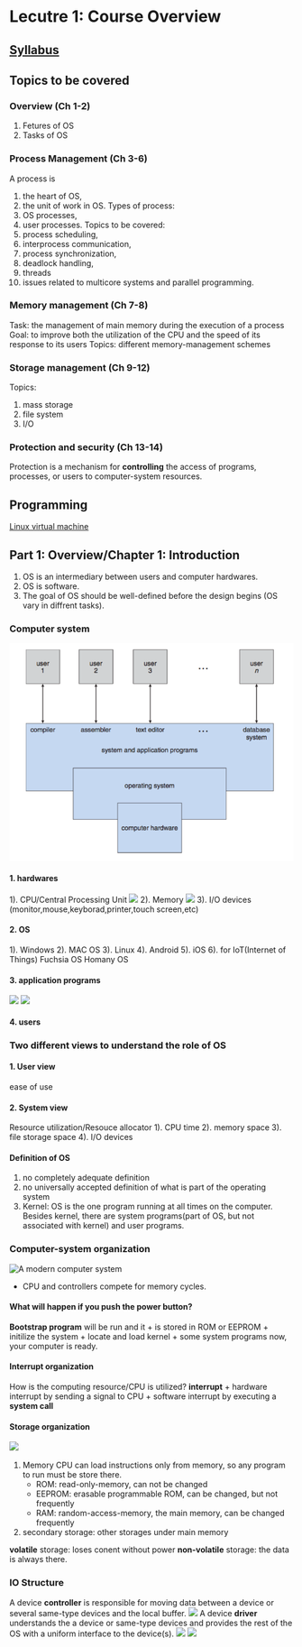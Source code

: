 # Lecutre 1: Course Overview

## [Syllabus](https://www.google.com)
## Topics to be covered
### Overview (Ch 1-2)
1. Fetures of OS
2. Tasks of OS
### Process Management (Ch 3-6)
A process is
1. the heart of OS,
2. the unit of work in OS.
Types of process:
1. OS processes,
2. user processes.
Topics to be covered:
1. process scheduling, 
2. interprocess communication, 
3. process synchronization,
4. deadlock handling,
5. threads
6. issues related to multicore systems and parallel programming.
### Memory management (Ch 7-8)
Task: the management of main memory during the execution of a process
Goal: to improve both the utilization of the CPU and the speed of its response to its users
Topics: different memory-management schemes
### Storage management (Ch 9-12)
Topics:
1. mass storage
2. file system
3. I/O
### Protection and security (Ch 13-14)
Protection is a mechanism for **controlling** the access of programs, processes, or users to computer-system resources.

## Programming
[Linux virtual machine](http://people.westminstercollege.edu/faculty/ggagne/osc/vm/index.html)


## Part 1: Overview/Chapter 1: Introduction
1. OS is an intermediary between users and computer hardwares.
2. OS is software.
3. The goal of OS should be well-defined before the design begins (OS vary in diffrent tasks).
### Computer system
![](../Images/Fig1.1.png)
#### 1. hardwares
1). CPU/Central Processing Unit
![](https://o.aolcdn.com/images/dims?quality=85&image_uri=https%3A%2F%2Fo.aolcdn.com%2Fimages%2Fdims%3Fcrop%3D1600%252C953%252C0%252C99%26quality%3D85%26format%3Djpg%26resize%3D1600%252C953%26image_uri%3Dhttp%253A%252F%252Fo.aolcdn.com%252Fhss%252Fstorage%252Fmidas%252F391002b78e506e85c77fc661aea99892%252F205545457%252FIntel%252BCore%252BX%252Bseries%252Bgallery%252B21.jpg%26client%3Da1acac3e1b3290917d92%26signature%3D99ebc799dc4b1de8cba48077268995444b23a29e&client=amp-blogside-v2&signature=0881674cb86de0036c65e97d988df67634c06309)
2). Memory
![](https://pixfeeds.com/images/technology/storage/1280-471770087-memory-cards.jpg)
3). I/O devices (monitor,mouse,keyborad,printer,touch screen,etc)

#### 2. OS
1). Windows
2). MAC OS
3). Linux
4). Android
5). iOS
6). for IoT(Internet of Things)
Fuchsia OS
Homany OS
#### 3. application programs
![](https://steamcdn-a.akamaihd.net/steam/apps/578080/header.jpg?t=1564606217)
![](http://9.pic.pc6.com/thumb/up/2012-12/20121212111044247821_600_0.jpg)
#### 4. users

### Two different views to understand the role of OS
#### 1. User view
ease of use
#### 2. System view
Resource utilization/Resouce allocator
1). CPU time 
2). memory space
3). file storage space
4). I/O devices

#### Definition of OS
1. no completely adequate definition
2. no universally accepted definition of what is part of the operating system
3. Kernel: OS is the one program running at all times on the computer.
    Besides kernel, there are system programs(part of OS, but not associated with kernel) and user programs.

### Computer-system organization
![A modern computer system](https://www.cs.uic.edu/~jbell/CourseNotes/OperatingSystems/images/Chapter1/1_2_ModernSystem.jpg)
+ CPU and controllers compete for memory cycles.
#### What will happen if you push the power button?
**Bootstrap program** will be run and it
    + is stored in ROM or EEPROM
    + initilize the system
    + locate and load kernel
    + some system programs
now, your computer is ready.
#### Interrupt organization
How is the computing resource/CPU is utilized?
**interrupt**
    + hardware interrupt by sending a signal to CPU
    + software interrupt by executing a **system call**
#### Storage organization
![](https://camo.githubusercontent.com/a32f325851f11af2810abe9d64f04d7e94c35bb4/687474703a2f2f7777772e63732e7569632e6564752f7e6a62656c6c2f436f757273654e6f7465732f4f7065726174696e6753797374656d732f696d616765732f43686170746572312f315f345f53746f726167654465766963654869657261726368792e6a7067)
1. Memory
CPU can load instructions only from memory, so any program to run must be store there.
    + ROM: read-only-memory, can not be changed
    + EEPROM: erasable programmable ROM, can be changed, but not frequently
    + RAM: random-access-memory, the main memory, can be changed frequently
 2. secondary storage: other storages under main memory
 
**volatile** storage:
loses conent without power
**non-volatile** storage:
the data is always there.

### IO Structure
A device **controller** is responsible for moving data between a device or several same-type devices and the local buffer.
![](http://www.expertsmind.com/CMSImages/690_Devices%20using%20Device%20Controller.png)
A device **driver** understands the a device or same-type devices and provides the rest of the OS with a uniform interface to the device(s).
![](https://slideplayer.com/slide/2406777/8/images/12/Device+controller+A+device+controller+has+registers+that+control+operation..jpg)
![](https://slideplayer.com/slide/5120224/16/images/25/Device+Drivers+Logical+position+of+device+drivers+is+shown+here.jpg)


